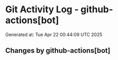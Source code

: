 # Git Activity Log - github-actions[bot]
Generated at: Tue Apr 22 00:44:09 UTC 2025
## Changes by github-actions[bot]
```diff
```
